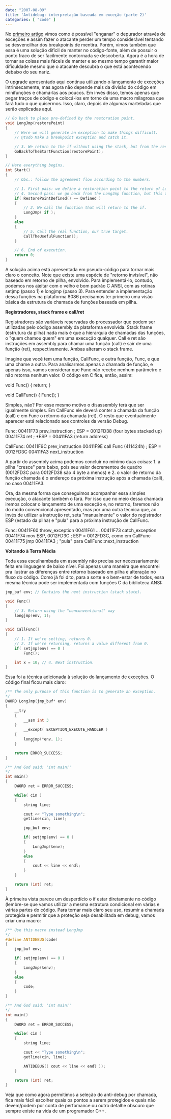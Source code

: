 ```yaml
---
date: "2007-08-09"
title: 'Antidebug: interpretação baseada em exceção (parte 2)'
categories: [ "code" ]
---
```

No [primeiro artigo](http://www.caloni.com.br/antidebug-interpretacao-baseada-em-excecao-parte-1) vimos como é possível "enganar" o depurador através de exceções e assim fazer o atacante perder um tempo considerável tentando se desvencilhar dos breakpoints de mentira. Porém, vimos também que essa é uma solução difícil de manter no código-fonte, além de possuir o ponto fraco de ser facilmente contornada se descoberta. Agora é a hora de tornar as coisas mais fáceis de manter e ao mesmo tempo garantir maior dificuldade mesmo que o atacante descubra o que está acontecendo debaixo do seu nariz.

O upgrade apresentado aqui continua utilizando o lançamento de exceções intrinsecamente, mas agora não depende mais da divisão do código em minifunções e chamá-las aos poucos. Em invés disso, temos apenas que pegar traços de código e colocá-los em torno de uma macro milagrosa que fará tudo o que quisermos. Isso, claro, depois de algumas marteladas que serão explicadas aqui.

```cpp
// Go back to place pre-defined by the restoration point.
void LongJmp(restorePoint)
{
	// Here we will generate an exception to make things difficult.
	// @todo Make a breakpoint exception and catch it.

	// 3. We return to the if without using the stack, but from the restoration point.
	GoBackToTheStartFunction(restorePoint);
}

// Here everything begins.
int Start()
{
	// Obs.: follow the agreement flow according to the numbers.

	// 1. First pass: we define a restoration point to the return of LongJmp.
	// 4. Second pass: we go back from the LongJmp function, but this time we get into the else.
	if( RestorePointDefined() == Defined )
	{
		// 2. We call the function that will return to the if.
		LongJmp( if );
	}
	else
	{
		// 5. Call the real function, our true target.
		CallTheUsefulFunction();
	}

	// 6. End of execution.
	return 0;
} 

```

A solução acima está apresentada em pseudo-código para tornar mais claro o conceito. Note que existe uma espécie de "retorno invisível", não baseado em retorno de pilha, envolvido. Para implementá-lo, contudo, podemos nos ajeitar com o velho e bom padrão C ANSI, com as rotinas setjmp (passo 1) e longjmp (passo 3). Para entender a implementação dessa funções na plataforma 8086 precisamos ter primeiro uma visão básica da estrutura de chamada de funções baseada em pilha.

**Registradores, stack frame e call/ret**

Registradores são variáveis reservadas do processador que podem ser utilizadas pelo código assembly da plataforma envolvida. Stack frame (estrutura da pilha) nada mais é que a hierarquia de chamadas das funções, o "quem chamou quem" em uma execução qualquer. Call e ret são instruções em assembly para chamar uma função (call) e sair de uma função (ret), respectivamente. Ambas alteram o stack frame.

Imagine que você tem uma função, CallFunc, e outra função, Func, e que uma chame a outra. Para analisarmos apenas a chamada de função, e apenas isso, vamos considerar que Func não recebe nenhum parâmetro e não retorna nenhum valor. O código em C fica, então, assim:

void Func()
{
return;
}

void CallFunc()
{
Func();
}

Simples, não? Por esse mesmo motivo o disassembly terá que ser igualmente simples. Em CallFunc ele deverá conter a chamada da função (call) e em Func o retorno da chamada (ret). O resto que eventualmente aparecer está relacionado aos controles da versão Debug.

Func:
00411F73 prev_instruction ; ESP = 0012FD38 (four bytes stacked up)
00411F74 ret ; *ESP = 00411FA3 (return address)

CallFunc:
00411F9C prev_instruction
00411F9E call Func (411424h) ; ESP = 0012FD3C
00411FA3 next_instruction

A partir do assembly acima podemos concluir no mínimo duas coisas: 1. a pilha "cresce" para baixo, pois seu valor decrementou de quadro (0012FD3C para 0012FD38 são 4 byte a menos) e 2. o valor de retorno da função chamada é o endereço da próxima instrução após a chamada (call), no caso 00411FA3.

Ora, da mesma forma que conseguimos acompanhar essa simples execução, o atacante também o fará. Por isso que no meio dessa chamada iremos colocar o lançamento de uma exceção e, no retorno, faremos não do modo convencional apresentado, mas por uma outra técnica que, ao invés de utilizar a instrução ret, seta "manualmente" o valor do registrador ESP (estado da pilha) e "pula" para a próxima instrução de CallFunc.

Func:
00411F60 throw_exception
00411F61 ...
00411F73 catch_exception
00411F74 mov ESP, 0012FD3C ; ESP = 0012FD3C, como em CallFunc
00411F75 jmp 00411FA3 ; "pula" para CallFunc::next_instruction

**Voltando à Terra Média**

Toda essa esculhambada em assembly não precisa ser necessariamente feita em linguagem de baixo nível. Foi apenas uma maneira que encontrei pra ilustrar as diferenças entre retorno baseado em pilha e alteração no fluxo do código. Como já foi dito, para a sorte e o bem-estar de todos, essa mesma técnica pode ser implementada com funções C da biblioteca ANSI:

```cpp
jmp_buf env; // Contains the next instruction (stack state).

void Func()
{
	// 3. Return using the "nonconventional" way
	longjmp(env, 1);
}

void CallFunc()
{
	// 1. If we're setting, returns 0.
	// 2. If we're returning, returns a value different from 0.
	if( setjmp(env) == 0 )
		Func();

	int x = 10; // 4. Next instruction.
} 

```

Essa foi a técnica adicionada à solução do lançamento de exceções. O código final ficou mais claro:

```cpp
/** The only purpose of this function is to generate an exception.
*/
DWORD LongJmp(jmp_buf* env)
{
	__try
	{
		__asm int 3
	}
		__except( EXCEPTION_EXECUTE_HANDLER )
	{
		longjmp(*env, 1);
	}

	return ERROR_SUCCESS;
}

/** And God said: 'int main!'
*/
int main()
{
	DWORD ret = ERROR_SUCCESS;

	while( cin )
	{
		string line;

		cout << "Type something\n";
		getline(cin, line);

		jmp_buf env;

		if( setjmp(env) == 0 )
		{
			LongJmp(&env);
		}
		else
		{
			cout << line << endl;
		}
	}

	return (int) ret;
} 

```

À primeira vista parece um desperdício o if estar diretamente no código (lembre-se que vamos utilizar a mesma estrutura condicional em várias e várias partes do código. Para tornar mais claro seu uso, resumir a chamada protegida e permitir que a proteção seja desabilitada em debug, vamos criar uma macro:

```cpp
/** Use this macro instead LongJmp
*/
#define ANTIDEBUG(code)
{
	jmp_buf env;

	if( setjmp(env) == 0 )
	{
		LongJmp(&env);
	}
	else
	{
		code;
	}
}

/** And God said: 'int main!'
*/
int main()
{
	DWORD ret = ERROR_SUCCESS;

	while( cin )
	{
		string line;

		cout << "Type something\n";
		getline(cin, line);

		ANTIDEBUG(( cout << line << endl ));
	}

	return (int) ret;
} 

```

Veja que como agora permitimos a seleção do anti-debug por chamada, fica mais fácil escolher quais os pontos a serem protegidos e quais não devem/podem por conta de perfomance ou outro detalhe obscuro que sempre existe na vida de um programador C++.
